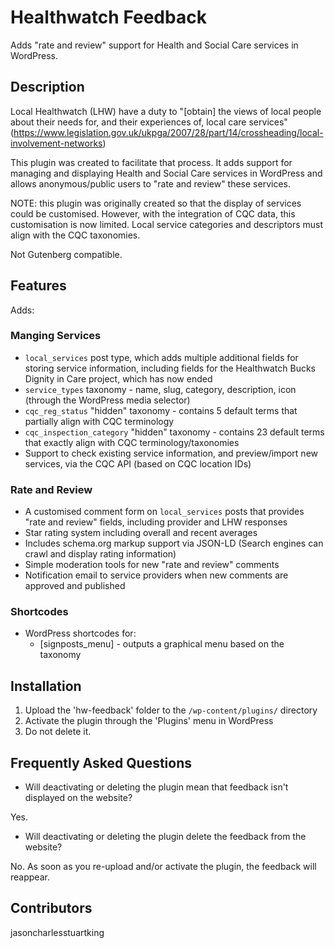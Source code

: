 # Healthwatch Feedback

Adds "rate and review" support for Health and Social Care services in WordPress.

## Description

Local Healthwatch (LHW) have a duty to "[obtain] the views of local people about their needs for, and their experiences of, local care services" (https://www.legislation.gov.uk/ukpga/2007/28/part/14/crossheading/local-involvement-networks)

This plugin was created to facilitate that process. It adds support for managing and displaying Health and Social Care services in WordPress and allows anonymous/public users to "rate and review" these services.

NOTE: this plugin was originally created so that the display of services could be customised. However, with the integration of CQC data, this customisation is now limited. Local service categories and descriptors must align with the CQC taxonomies.

Not Gutenberg compatible.

## Features

Adds:

### Manging Services
* ```local_services``` post type, which adds multiple additional fields for storing service information, including fields for the Healthwatch Bucks Dignity in Care project, which has now ended
* ```service_types``` taxonomy - name, slug, category, description, icon (through the WordPress media selector)
* ```cqc_reg_status``` "hidden" taxonomy - contains 5 default terms that partially align with CQC terminology
* ```cqc_inspection_category``` "hidden" taxonomy - contains 23 default terms that exactly align with CQC terminology/taxonomies
* Support to check existing service information, and preview/import new services, via the CQC API (based on CQC location IDs)

### Rate and Review
* A customised comment form on ```local_services``` posts that provides "rate and review" fields, including provider and LHW responses
* Star rating system including overall and recent averages
* Includes schema.org markup support via JSON-LD (Search engines can crawl and display rating information)
* Simple moderation tools for new "rate and review" comments
* Notification email to service providers when new comments are approved and published

### Shortcodes
* WordPress shortcodes for:
  * [signposts_menu] - outputs a graphical menu based on the taxonomy
 

## Installation

1. Upload the 'hw-feedback' folder to the `/wp-content/plugins/` directory
2. Activate the plugin through the 'Plugins' menu in WordPress
3. Do not delete it.

## Frequently Asked Questions

- Will deactivating or deleting the plugin mean that feedback isn't displayed on the website?

Yes.

- Will deactivating or deleting the plugin delete the feedback from the website?

No. As soon as you re-upload and/or activate the plugin, the feedback will reappear.

## Contributors

jasoncharlesstuartking
